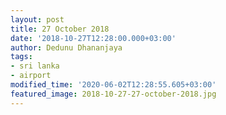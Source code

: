 ```yaml
---
layout: post
title: 27 October 2018
date: '2018-10-27T12:28:00.000+03:00'
author: Dedunu Dhananjaya
tags:
- sri lanka
- airport
modified_time: '2020-06-02T12:28:55.605+03:00'
featured_image: 2018-10-27-27-october-2018.jpg
---
```


